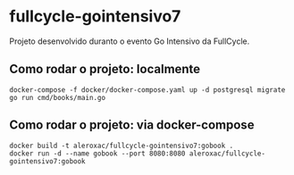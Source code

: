 # fullcycle-gointensivo7
Projeto desenvolvido duranto o evento Go Intensivo da FullCycle.



## Como rodar o projeto: localmente
``` shell
docker-compose -f docker/docker-compose.yaml up -d postgresql migrate
go run cmd/books/main.go
```

## Como rodar o projeto: via docker-compose
``` shell
docker build -t aleroxac/fullcycle-gointensivo7:gobook .
docker run -d --name gobook --port 8080:8080 aleroxac/fullcycle-gointensivo7:gobook
```